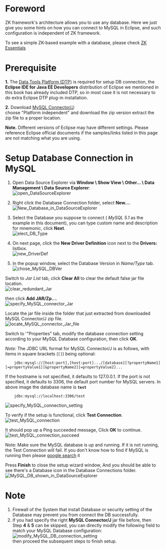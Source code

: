 
# Foreword

ZK framework's architecture allows you to use any database. Here we just
give you some hints on how you can connect to MySQL in Eclipse, and such
configuration is independent of ZK framework.

To see a simple ZK-based example with a database, please check [ZK Essentials](/zk_essentials/jpa_integration/index)

# Prerequisite

**1.** The [Data Tools Platform
(DTP)](http://www.eclipse.org/datatools/) is required for setup DB
connection, the **Eclipse IDE for Java EE Developers** distribution of
Eclipse we mentioned in this book has already included DTP, so in most case it is not necessary to do extra Eclipse DTP plug-in installation.

**2.** Download [MySQL Connector/J](http://dev.mysql.com/downloads/connector/j/):  
choose "Platform independent" and download the zip version extract the zip file to a
proper location.

**Note.** Different versions of Eclipse may have different settings.
Please reference Eclipse official documents if the samples/links listed
in this page are not matching what you are using.

# Setup Database Connection in MySQL

1.  Open Data Source Explorer via **Window \ Show View \ Other... \ Data Management \ Data Source Explorer**:  
    ![open_DataSourceExplorer](images/001_open_datasourceexplorer.png)  
      
2.  Right click the Database Connection folder, select **New...**.  
    ![New_Database_in_DataSourceExplorer](images/001_1_new_database_in_datasourceexplorer.png)  
      
3.  Select the Database you suppose to connect ( *MySQL 5.1* as the
    example in this document), you can type custom name and description
    for mnemonic, click **Next**.  
    ![elect_DB_Type](images/002_select_db_type.png)  
      
4.  On next page, click the **New Driver Definition** icon next to the
    **Drivers:** listbox.  
    ![new_DriverDef](images/003_new_driverdef.png)  
      
5.  In the popup window, select the Database Version in *Name/Type*
    tab.  
    ![chose_MySQL_DBVer](images/004_chose_mysql_dbver.png)  
      

Switch to *Jar List* tab, click **Clear All**
to clear the default false jar file location.  
![clear_redundant_Jar](images/005_clear_redundant_jar.png)  
  
then click **Add JAR/Zp...**.  
![specify_MySQL_connector_Jar](images/006_specify_mysql_connector_jar.png)  
  
Locate the jar file inside the folder that just extracted from
downloaded MySQL Connector/J zip file.  
![locate_MySQL_connector_Jar_file](images/007_locate_mysql_connector_jar_file.png)  
  
Switch to '"Properties" tab, modify the database connection setting
according to your MySQL Database configuration, then click **OK**.

*Note:* The JDBC URL format for MySQL Connector/J is as follows, with items in
square brackets (`[]`) being optional:

```text
    jdbc:mysql://[host:port],[host:port].../[database][?propertyName1][=propertyValue1][&propertyName2][=propertyValue2]...
```

If the hostname is not specified, it defaults to 127.0.0.1. If the port
is not specified, it defaults to 3306, the default port number for MySQL
servers. In above image the database name is **`test`**
```text
    jdbc:mysql://localhost:3306/test
```
  
![specify_MySQL_connection_setting](images/008_specify_mysql_connection_setting.png)  

To verify if the setup is functional, click **Test
Connection**.  
![test_MySQL_connection](images/009_test_mysql_connection.png)  
  
It should pop up a Ping succeeded message, Click
 **OK** to continue.  
![test_MySQL_connection_succeed](images/010_test_mysql_connection_succeed.png)  
  
Note: Make sure the MySQL database is up and running. If it is not
running, the Test Connection will fail. If you don't know how to find if
MySQL is running then please [google
search](https://www.google.com/search?q=how+to+check+if+MySQL+is+running)
it  
  
Press **Finish** to
close the setup wizard window, And you should be able to see there's a
Database icon in the Database Connections folder.  
![MySQL_DB_shown_in_DataSourceExplorer](images/011_mysql_db_shown_in_datasourceexplorer.png)  
  

# Note

1.  Firewall of the System that install Database or security setting of
    the Database may prevent you from connect the DB successfully.
2.  If you had specify the right **MySQL Connector/J** jar file before,
    then Step **4** & **5** can be skipped, you can directly modify the
    following field to match your MySQL Database configuration:  
    ![modify_MySQL_DB_connection_setting](012_modify_mysql_db_connection_setting.png)  
    then proceed the subsequent steps to finish setup.
